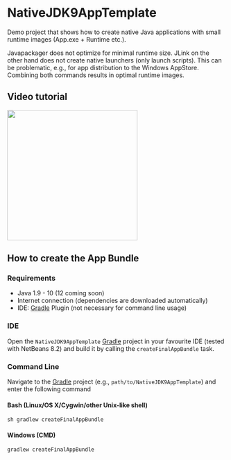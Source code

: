 # NativeJDK9AppTemplate
Demo project that shows how to create native Java applications with small runtime images (App.exe + Runtime etc.).

Javapackager does not optimize for minimal runtime size. JLink on the other hand does not create native launchers (only launch scripts). This can be problematic, e.g., for app distribution to the Windows AppStore. Combining both commands results in optimal runtime images.

## Video tutorial

[<img src="https://img.youtube.com/vi/2fWyhJ2nhjw/0.jpg" width=300>](https://www.youtube.com/watch?v=2fWyhJ2nhjw)

## How to create the App Bundle

### Requirements

- Java 1.9 - 10 (12 coming soon)
- Internet connection (dependencies are downloaded automatically)
- IDE: [Gradle](http://www.gradle.org/) Plugin (not necessary for command line usage)

### IDE

Open the `NativeJDK9AppTemplate` [Gradle](http://www.gradle.org/) project in your favourite IDE (tested with NetBeans 8.2) and build it
by calling the `createFinalAppBundle` task.

### Command Line

Navigate to the [Gradle](http://www.gradle.org/) project (e.g., `path/to/NativeJDK9AppTemplate`) and enter the following command

#### Bash (Linux/OS X/Cygwin/other Unix-like shell)

    sh gradlew createFinalAppBundle
    
#### Windows (CMD)

    gradlew createFinalAppBundle
